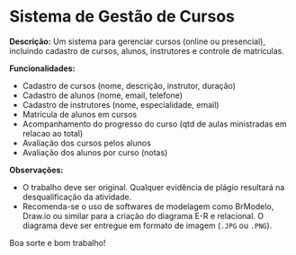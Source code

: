# Sistema de Gestão de Cursos
**Descrição:**
Um sistema para gerenciar cursos (online ou presencial), incluindo cadastro de cursos, alunos, instrutores e controle de matrículas.

**Funcionalidades:**
- Cadastro de cursos (nome, descrição, instrutor, duração)
- Cadastro de alunos (nome, email, telefone)
- Cadastro de instrutores (nome, especialidade, email)
- Matrícula de alunos em cursos
- Acompanhamento do progresso do curso (qtd de aulas ministradas em relacao ao total)
- Avaliação dos cursos pelos alunos
- Avaliação dos alunos por curso (notas)

**Observações:**
- O trabalho deve ser original. Qualquer evidência de plágio resultará na desqualificação da atividade.
- Recomenda-se o uso de softwares de modelagem como BrModelo, Draw.io ou similar para a criação do diagrama E-R e relacional. O diagrama deve ser entregue em formato de imagem (`.JPG` ou `.PNG`).

Boa sorte e bom trabalho!